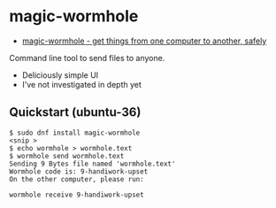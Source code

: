 # magic-wormhole

 - [magic-wormhole - get things from one computer to another, safely](https://github.com/magic-wormhole/magic-wormhole#magic-wormhole)

Command line tool to send files to anyone.

- Deliciously simple UI
- I've not investigated in depth yet

## Quickstart (ubuntu-36)

    $ sudo dnf install magic-wormhole
    <snip >
    $ echo wormhole > wormhole.text
    $ wormhole send wormhole.text
    Sending 9 Bytes file named 'wormhole.text'
    Wormhole code is: 9-handiwork-upset
    On the other computer, please run:

    wormhole receive 9-handiwork-upset

